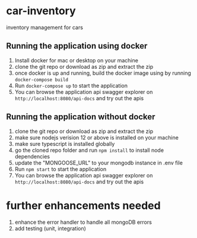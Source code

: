 # car-inventory
inventory management for cars


## Running the application using docker
1. Install docker for mac or desktop on your machine
2. clone the git repo or download as zip and extract the zip
3. once docker is up and running, build the docker image using by running `docker-compose build`
4. Run `docker-compose up` to start the application
5. You can browse the application api swagger explorer on `http://localhost:8080/api-docs` and try out the apis

## Running the application without docker
1. clone the git repo or download as zip and extract the zip
2. make sure nodejs verision 12 or above is installed on your machine
3. make sure typescript is installed globally
4. go the cloned repo folder and run `npm install` to install node dependencies
5. update the "MONGOOSE_URL" to your mongodb instance in .env file
6. Run `npm start` to start the application
7. You can browse the application api swagger explorer on `http://localhost:8080/api-docs` and try out the apis



# further enhancements needed
1. enhance the error handler to handle all mongoDB errors
2. add testing (unit, integration)